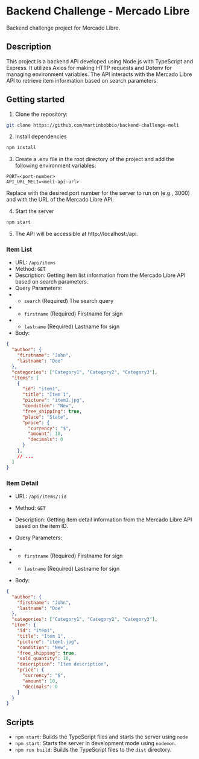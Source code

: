 # Backend Challenge - Mercado Libre

Backend challenge project for Mercado Libre.

## Description

This project is a backend API developed using Node.js with TypeScript and Express. It utilizes Axios for making HTTP requests and Dotenv for managing environment variables. The API interacts with the Mercado Libre API to retrieve item information based on search parameters.

## Getting started

1. Clone the repository:

```bash
git clone https://github.com/martinbobbio/backend-challenge-meli
```

2. Install dependencies

```bash
npm install
```

3. Create a .env file in the root directory of the project and add the following environment variables:

```plaintext
PORT=<port-number>
API_URL_MELI=<meli-api-url>
```

Replace <port-number> with the desired port number for the server to run on (e.g., 3000) and <meli-api-url> with the URL of the Mercado Libre API.

4. Start the server

```bash
npm start
```

5. The API will be accessible at http://localhost:<port-number>/api.

### Item List

- URL: `/api/items`
- Method: `GET`
- Description: Getting item list information from the Mercado Libre API based on search parameters.
- Query Parameters:
- - `search` (Required) The search query
- - `firstname` (Required) Firstname for sign
- - `lastname` (Required) Lastname for sign
- Body:

```JSON
{
  "author": {
    "firstname": "John",
    "lastname": "Doe"
  },
  "categories": ["Category1", "Category2", "Category3"],
  "items": [
    {
      "id": "item1",
      "title": "Item 1",
      "picture": "item1.jpg",
      "condition": "New",
      "free_shipping": true,
      "place": "State",
      "price": {
        "currency": "$",
        "amount": 10,
        "decimals": 0
      }
    },
    // ...
  ]
}
```

### Item Detail

- URL: `/api/items/:id`
- Method: `GET`
- Description: Getting item detail information from the Mercado Libre API based on the item ID.
- Query Parameters:
- - `firstname` (Required) Firstname for sign
- - `lastname` (Required) Lastname for sign

- Body:

```JSON
{
  "author": {
    "firstname": "John",
    "lastname": "Doe"
  },
  "categories": ["Category1", "Category2", "Category3"],
  "item": {
    "id": "item1",
    "title": "Item 1",
    "picture": "item1.jpg",
    "condition": "New",
    "free_shipping": true,
    "sold_quantity": 10,
    "description": "Item description",
    "price": {
      "currency": "$",
      "amount": 10,
      "decimals": 0
    }
  }
}
```

## Scripts

- `npm start`: Builds the TypeScript files and starts the server using `node`
- `npm start`: Starts the server in development mode using `nodemon`.
- `npm run build`: Builds the TypeScript files to the `dist` directory.
